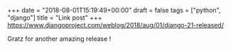 +++
date = "2018-08-01T15:19:49+00:00"
draft = false
tags = ["python", "django"]
title = "Link post"
+++
https://www.djangoproject.com/weblog/2018/aug/01/django-21-released/

Gratz for another amazing release !
